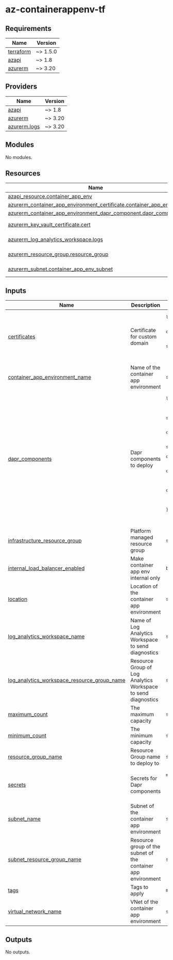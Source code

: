 # az-containerappenv-tf
<!-- BEGIN_TF_DOCS -->
## Requirements

| Name | Version |
|------|---------|
| <a name="requirement_terraform"></a> [terraform](#requirement\_terraform) | ~> 1.5.0 |
| <a name="requirement_azapi"></a> [azapi](#requirement\_azapi) | ~> 1.8 |
| <a name="requirement_azurerm"></a> [azurerm](#requirement\_azurerm) | ~> 3.20 |

## Providers

| Name | Version |
|------|---------|
| <a name="provider_azapi"></a> [azapi](#provider\_azapi) | ~> 1.8 |
| <a name="provider_azurerm"></a> [azurerm](#provider\_azurerm) | ~> 3.20 |
| <a name="provider_azurerm.logs"></a> [azurerm.logs](#provider\_azurerm.logs) | ~> 3.20 |

## Modules

No modules.

## Resources

| Name | Type |
|------|------|
| [azapi_resource.container_app_env](https://registry.terraform.io/providers/azure/azapi/latest/docs/resources/resource) | resource |
| [azurerm_container_app_environment_certificate.container_app_env_cert](https://registry.terraform.io/providers/hashicorp/azurerm/latest/docs/resources/container_app_environment_certificate) | resource |
| [azurerm_container_app_environment_dapr_component.dapr_component](https://registry.terraform.io/providers/hashicorp/azurerm/latest/docs/resources/container_app_environment_dapr_component) | resource |
| [azurerm_key_vault_certificate.cert](https://registry.terraform.io/providers/hashicorp/azurerm/latest/docs/data-sources/key_vault_certificate) | data source |
| [azurerm_log_analytics_workspace.logs](https://registry.terraform.io/providers/hashicorp/azurerm/latest/docs/data-sources/log_analytics_workspace) | data source |
| [azurerm_resource_group.resource_group](https://registry.terraform.io/providers/hashicorp/azurerm/latest/docs/data-sources/resource_group) | data source |
| [azurerm_subnet.container_app_env_subnet](https://registry.terraform.io/providers/hashicorp/azurerm/latest/docs/data-sources/subnet) | data source |

## Inputs

| Name | Description | Type | Default | Required |
|------|-------------|------|---------|:--------:|
| <a name="input_certificates"></a> [certificates](#input\_certificates) | Certificate for custom domain | <pre>list(object({<br>    name                        = string<br>    version                     = optional(string)<br>    key_vault_id                = string<br>    key_vault_cert_name         = string<br>    container_app_env_cert_name = string<br>  }))</pre> | `[]` | no |
| <a name="input_container_app_environment_name"></a> [container\_app\_environment\_name](#input\_container\_app\_environment\_name) | Name of the container app environment | `string` | n/a | yes |
| <a name="input_dapr_components"></a> [dapr\_components](#input\_dapr\_components) | Dapr components to deploy | <pre>list(object(<br>    {<br>      name           = string<br>      component_type = string<br>      version        = optional(string, "v1")<br>      ignore_errors  = optional(bool, false)<br>      init_timeout   = optional(string, "5s")<br>      scopes         = optional(list(string))<br>      metadata = optional(list(object({<br>        name        = string<br>        secret_name = optional(string)<br>        value       = optional(string)<br>      })))<br>      secret = optional(object({<br>        name             = string<br>        secret_reference = string<br>      }))<br>    }<br>  ))</pre> | `[]` | no |
| <a name="input_infrastructure_resource_group"></a> [infrastructure\_resource\_group](#input\_infrastructure\_resource\_group) | Platform managed resource group | `string` | n/a | yes |
| <a name="input_internal_load_balancer_enabled"></a> [internal\_load\_balancer\_enabled](#input\_internal\_load\_balancer\_enabled) | Make container app env internal only | `bool` | `true` | no |
| <a name="input_location"></a> [location](#input\_location) | Location of the container app environment | `string` | n/a | yes |
| <a name="input_log_analytics_workspace_name"></a> [log\_analytics\_workspace\_name](#input\_log\_analytics\_workspace\_name) | Name of Log Analytics Workspace to send diagnostics | `string` | n/a | yes |
| <a name="input_log_analytics_workspace_resource_group_name"></a> [log\_analytics\_workspace\_resource\_group\_name](#input\_log\_analytics\_workspace\_resource\_group\_name) | Resource Group of Log Analytics Workspace to send diagnostics | `string` | n/a | yes |
| <a name="input_maximum_count"></a> [maximum\_count](#input\_maximum\_count) | The maximum capacity | `string` | n/a | yes |
| <a name="input_minimum_count"></a> [minimum\_count](#input\_minimum\_count) | The minimum capacity | `string` | n/a | yes |
| <a name="input_resource_group_name"></a> [resource\_group\_name](#input\_resource\_group\_name) | Resource Group name to deploy to | `string` | n/a | yes |
| <a name="input_secrets"></a> [secrets](#input\_secrets) | Secrets for Dapr components | <pre>map(object(<br>    {<br>      value = string<br>    }<br>  ))</pre> | `{}` | no |
| <a name="input_subnet_name"></a> [subnet\_name](#input\_subnet\_name) | Subnet of the container app environment | `string` | n/a | yes |
| <a name="input_subnet_resource_group_name"></a> [subnet\_resource\_group\_name](#input\_subnet\_resource\_group\_name) | Resource group of the subnet of the container app environment | `string` | n/a | yes |
| <a name="input_tags"></a> [tags](#input\_tags) | Tags to apply | `map(string)` | n/a | yes |
| <a name="input_virtual_network_name"></a> [virtual\_network\_name](#input\_virtual\_network\_name) | VNet of the container app environment | `string` | n/a | yes |

## Outputs

No outputs.
<!-- END_TF_DOCS -->
